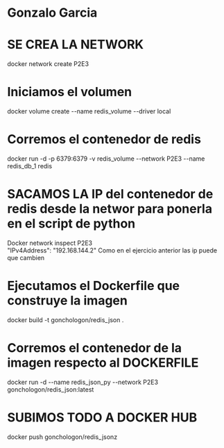 # Gonzalo Garcia

# SE CREA LA NETWORK
docker network create P2E3

# Iniciamos el volumen
docker volume create --name redis_volume --driver local

# Corremos el contenedor de redis
docker run -d -p 6379:6379 -v redis_volume --network P2E3 --name redis_db_1 redis 

# SACAMOS LA IP del contenedor de redis desde la networ para ponerla en el script de python
Docker network inspect P2E3   
"IPv4Address": "192.168.144.2" Como en el ejercicio anterior las ip puede que cambien 

# Ejecutamos el Dockerfile que construye la imagen
docker build -t gonchologon/redis_json .

# Corremos el contenedor de la imagen respecto al DOCKERFILE 
docker run -d --name redis_json_py --network P2E3 gonchologon/redis_json:latest

# SUBIMOS TODO A DOCKER HUB
docker push gonchologon/redis_jsonz
